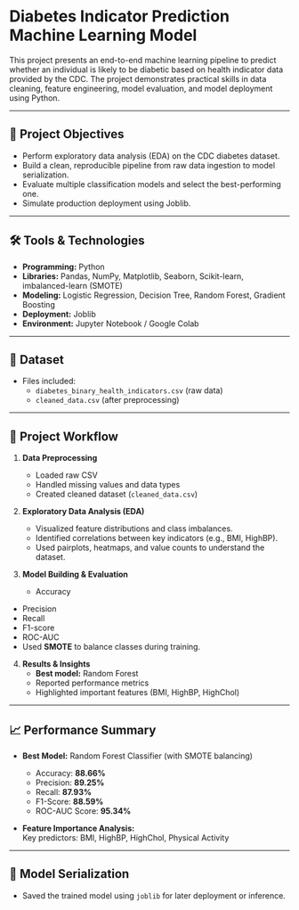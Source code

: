 # Diabetes Indicator Prediction Machine Learning Model

This project presents an end-to-end machine learning pipeline to predict whether an individual is likely to be diabetic based on health indicator data provided by the CDC. The project demonstrates practical skills in data cleaning, feature engineering, model evaluation, and model deployment using Python.

---

## 🎯 Project Objectives

- Perform exploratory data analysis (EDA) on the CDC diabetes dataset.
- Build a clean, reproducible pipeline from raw data ingestion to model serialization.
- Evaluate multiple classification models and select the best-performing one.
- Simulate production deployment using Joblib.

---

## 🛠️ Tools & Technologies

- **Programming:** Python
- **Libraries:** Pandas, NumPy, Matplotlib, Seaborn, Scikit-learn, imbalanced-learn (SMOTE)
- **Modeling:** Logistic Regression, Decision Tree, Random Forest, Gradient Boosting
- **Deployment:** Joblib
- **Environment:** Jupyter Notebook / Google Colab

---

## 📂 Dataset

- Files included:
  - `diabetes_binary_health_indicators.csv` (raw data)
  - `cleaned_data.csv` (after preprocessing)

---

## 🧪 Project Workflow

1. **Data Preprocessing**  
   - Loaded raw CSV  
   - Handled missing values and data types  
   - Created cleaned dataset (`cleaned_data.csv`)

2. **Exploratory Data Analysis (EDA)**  
   - Visualized feature distributions and class imbalances.
   - Identified correlations between key indicators (e.g., BMI, HighBP).
   - Used pairplots, heatmaps, and value counts to understand the dataset.

3. **Model Building & Evaluation**  
   - Accuracy
  - Precision
  - Recall
  - F1-score
  - ROC-AUC
  - Used **SMOTE** to balance classes during training.

4. **Results & Insights**  
   - **Best model:** Random Forest  
   - Reported performance metrics  
   - Highlighted important features (BMI, HighBP, HighChol)

---

## 📈 Performance Summary

- **Best Model:** Random Forest Classifier (with SMOTE balancing)
  - Accuracy: **88.66%**
  - Precision: **89.25%**
  - Recall: **87.93%**
  - F1-Score: **88.59%**
  - ROC-AUC Score: **95.34%**


- **Feature Importance Analysis:**  
  Key predictors: BMI, HighBP, HighChol, Physical Activity

---

## 💾 Model Serialization

- Saved the trained model using `joblib` for later deployment or inference.


